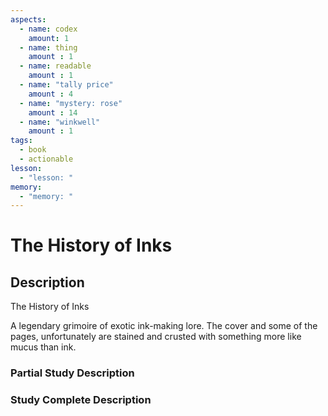 ```yaml
---
aspects: 
  - name: codex
    amount: 1
  - name: thing
    amount : 1
  - name: readable
    amount : 1
  - name: "tally price"
    amount : 4
  - name: "mystery: rose"
    amount : 14
  - name: "winkwell"
    amount : 1
tags:
  - book
  - actionable
lesson:
  - "lesson: "
memory:
  - "memory: "
---
```


# The History of Inks

## Description
The History of Inks

A legendary grimoire of exotic ink-making lore. The cover and some of the pages, unfortunately are stained and crusted with something more like mucus than ink.
### Partial Study Description

### Study Complete Description
